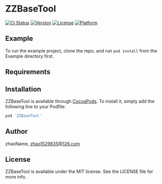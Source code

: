 # ZZBaseTool

[![CI Status](https://img.shields.io/travis/zhaoName/ZZBaseTool.svg?style=flat)](https://travis-ci.org/zhaoName/ZZBaseTool)
[![Version](https://img.shields.io/cocoapods/v/ZZBaseTool.svg?style=flat)](https://cocoapods.org/pods/ZZBaseTool)
[![License](https://img.shields.io/cocoapods/l/ZZBaseTool.svg?style=flat)](https://cocoapods.org/pods/ZZBaseTool)
[![Platform](https://img.shields.io/cocoapods/p/ZZBaseTool.svg?style=flat)](https://cocoapods.org/pods/ZZBaseTool)

## Example

To run the example project, clone the repo, and run `pod install` from the Example directory first.

## Requirements

## Installation

ZZBaseTool is available through [CocoaPods](https://cocoapods.org). To install
it, simply add the following line to your Podfile:

```ruby
pod 'ZZBaseTool'
```

## Author

zhaoName, zhao1529835@126.com

## License

ZZBaseTool is available under the MIT license. See the LICENSE file for more info.
